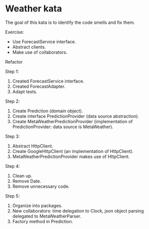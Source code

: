 # Weather kata
The goal of this kata is to identify the code smells and fix them.

Exercise:
- Use ForecastService interface.
- Abstract clients.
- Make use of collaborators.

Refactor

Step 1:

1. Created ForecastService interface.
2. Created ForecastAdapter.
3. Adapt tests.

Step 2:

1. Create Prediction (domain object).
2. Create interface PredictionProvider (data source abstraction).
3. Create MetaWeatherPredictionProvider (implementation of PredictionProvider: data source is MetaWeather).

Step 3:

1. Abstract HttpClient.
2. Create GoogleHttpClient (an implementation of HttpClient).
3. MetaWeatherPredictionProvider makes use of HttpClient.

Step 4:

1. Clean up.
2. Remove Date.
3. Remove unnecessary code.

Step 5:

1. Organize into packages.
2. New collaborators: time delegation to Clock, json object parsing delegated to MetaWeatherParser.
3. Factory method in Prediction.
